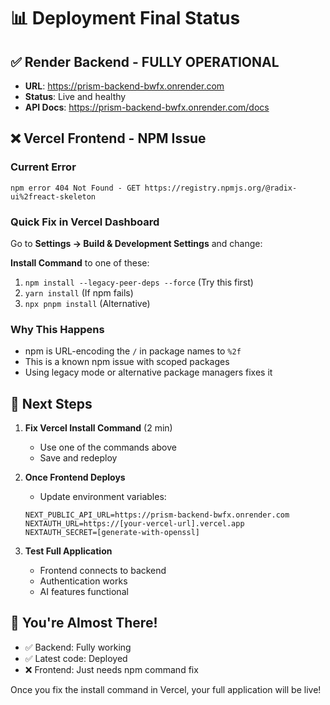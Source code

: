 # 📊 Deployment Final Status

## ✅ Render Backend - FULLY OPERATIONAL
- **URL**: https://prism-backend-bwfx.onrender.com
- **Status**: Live and healthy
- **API Docs**: https://prism-backend-bwfx.onrender.com/docs

## ❌ Vercel Frontend - NPM Issue

### Current Error
```
npm error 404 Not Found - GET https://registry.npmjs.org/@radix-ui%2freact-skeleton
```

### Quick Fix in Vercel Dashboard

Go to **Settings → Build & Development Settings** and change:

**Install Command** to one of these:
1. `npm install --legacy-peer-deps --force` (Try this first)
2. `yarn install` (If npm fails)
3. `npx pnpm install` (Alternative)

### Why This Happens
- npm is URL-encoding the `/` in package names to `%2f`
- This is a known npm issue with scoped packages
- Using legacy mode or alternative package managers fixes it

## 🎯 Next Steps

1. **Fix Vercel Install Command** (2 min)
   - Use one of the commands above
   - Save and redeploy

2. **Once Frontend Deploys**
   - Update environment variables:
   ```
   NEXT_PUBLIC_API_URL=https://prism-backend-bwfx.onrender.com
   NEXTAUTH_URL=https://[your-vercel-url].vercel.app
   NEXTAUTH_SECRET=[generate-with-openssl]
   ```

3. **Test Full Application**
   - Frontend connects to backend
   - Authentication works
   - AI features functional

## 🚀 You're Almost There!

- ✅ Backend: Fully working
- ✅ Latest code: Deployed
- ❌ Frontend: Just needs npm command fix

Once you fix the install command in Vercel, your full application will be live!
